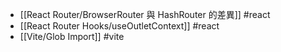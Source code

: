 - [[React Router/BrowserRouter 與 HashRouter 的差異]] #react
- [[React Router Hooks/useOutletContext]] #react
- [[Vite/Glob Import]] #vite